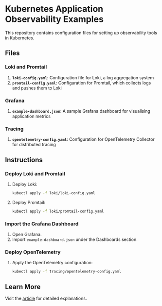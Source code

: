 # Kubernetes Application Observability Examples

This repository contains configuration files for setting up observability tools in Kubernetes.

## Files

### Loki and Promtail
1. **`loki-config.yaml`**: Configuration file for Loki, a log aggregation system
2. **`promtail-config.yaml`**: Configuration for Promtail, which collects logs and pushes them to Loki

### Grafana
1. **`example-dashboard.json`**: A sample Grafana dashboard for visualising application metrics

### Tracing
1. **`opentelemetry-config.yaml`**: Configuration for OpenTelemetry Collector for distributed tracing

## Instructions

### Deploy Loki and Promtail
1. Deploy Loki:
   ```bash
   kubectl apply -f loki/loki-config.yaml
   ```
2. Deploy Promtail:
   ```bash
   kubectl apply -f loki/promtail-config.yaml
   ```

### Import the Grafana Dashboard
1. Open Grafana.
2. Import `example-dashboard.json` under the Dashboards section.

### Deploy OpenTelemetry
1. Apply the OpenTelemetry configuration:
   ```bash
   kubectl apply -f tracing/opentelemetry-config.yaml
   ```

## Learn More

Visit the [article](https://kelcode.co.uk/kubernetes-uncovering-hidden-threats/) for detailed explanations.
